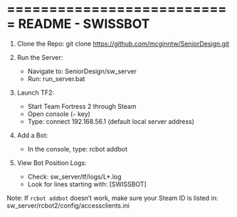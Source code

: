 ===========================
README - SWISSBOT
===========================

1. Clone the Repo:
   git clone https://github.com/mcginntw/SeniorDesign.git

2. Run the Server:

   - Navigate to: SeniorDesign/sw_server
   - Run: run_server.bat

3. Launch TF2:

   - Start Team Fortress 2 through Steam
   - Open console (`~` key)
   - Type: connect 192.168.56.1 (default local server address)

4. Add a Bot:

   - In the console, type: rcbot addbot

5. View Bot Position Logs:
   - Check: sw_server/tf/logs/L\*.log
   - Look for lines starting with: [SWISSBOT]

Note: If `rcbot addbot` doesn’t work, make sure your Steam ID is listed in:
sw_server/rcbot2/config/accessclients.ini
